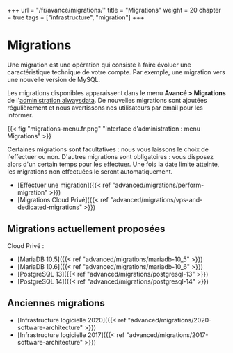 +++
url = "/fr/avancé/migrations/"
title = "Migrations"
weight = 20
chapter = true
tags = ["infrastructure", "migration"]
+++

# Migrations

Une migration est une opération qui consiste à faire évoluer une caractéristique technique de votre compte. Par exemple, une migration vers une nouvelle version de MySQL.

Les migrations disponibles apparaissent dans le menu **Avancé > Migrations** de l'[administration alwaysdata](https://admin.alwaysdata.com). De nouvelles migrations sont ajoutées régulièrement et nous avertissons nos utilisateurs par email pour les informer.

{{< fig "migrations-menu.fr.png" "Interface d'administration : menu Migrations" >}}

Certaines migrations sont facultatives : nous vous laissons le choix de l'effectuer ou non. D'autres migrations sont obligatoires : vous disposez alors d'un certain temps pour les effectuer. Une fois la date limite atteinte, les migrations non effectuées le seront automatiquement.


- [Effectuer une migration]({{< ref "advanced/migrations/perform-migration" >}})
- [Migrations Cloud Privé]({{< ref "advanced/migrations/vps-and-dedicated-migrations" >}})


## Migrations actuellement proposées

Cloud Privé :

- [MariaDB 10.5]({{< ref "advanced/migrations/mariadb-10_5" >}})
- [MariaDB 10.6]({{< ref "advanced/migrations/mariadb-10_6" >}})
- [PostgreSQL 13]({{< ref "advanced/migrations/postgresql-13" >}})
- [PostgreSQL 14]({{< ref "advanced/migrations/postgresql-14" >}})

## Anciennes migrations

* [Infrastructure logicielle 2020]({{< ref "advanced/migrations/2020-software-architecture" >}})
* [Infrastructure logicielle 2017]({{< ref "advanced/migrations/2017-software-architecture" >}})

